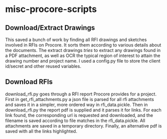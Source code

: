 # misc-procore-scripts

## Download/Extract Drawings
This saved a bunch of work by finding all RFI drawings and sketches involved in RFIs on Procore. It sorts them according to various details about the documents. The extract drawings *tries* to extract any drawings found in a PDF attachment, as well as OCR the typical region of interest to attain the drawing number and project name. I used a config.py file to store the client id/secret and other reused variables.

## Download RFIs
download_rfi.py goes through a RFI report Procore provides for a project. First in get_rfi_attachments.py a json file is parsed for all rfi attachments and saves it in a simpler, more ordered way in rfi_data.pickle. Then in download_rfi.py the report pdf is supplied and it parses it for links. For each link found, the corresponding url is requested and downloaded, and the filename is saved according to file matches in the rfi_data.pickle. All attachments are saved in a temporary directory. Finally, an alternative pdf is saved with all the links highlighted.



